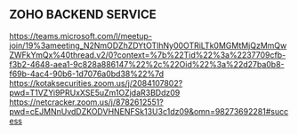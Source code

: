 ## ZOHO BACKEND SERVICE
https://teams.microsoft.com/l/meetup-join/19%3ameeting_N2NmODZhZDYtOTlhNy00OTRiLTk0MGMtMjQzMmQwZWFkYmQx%40thread.v2/0?context=%7b%22Tid%22%3a%2237709cfb-f3b2-4648-aea1-9c828a886147%22%2c%22Oid%22%3a%22d27ba0b8-f69b-4ac4-90b6-1d7076a0bd38%22%7d
https://kotaksecurities.zoom.us/j/2084107802?pwd=T1VZYi9PRUxXSE5uZm1OZjdaR3BDdz09
https://netcracker.zoom.us/j/8782612551?pwd=cEJMNnUvdDZKODVHNENFSk13U3c1dz09&omn=98273692281#success
